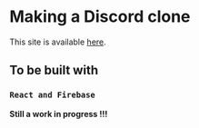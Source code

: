 # Making a Discord clone

This site is available [here](https://discord-clone-pp.vercel.app).

## To be built with

### `React and Firebase`

**Still a work in progress !!!**
